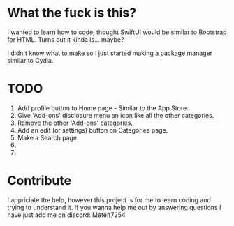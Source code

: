 # What the fuck is this?
I wanted to learn how to code, thought SwiftUI would be similar to Bootstrap for HTML. Turns out it kinda is... maybe?

I didn't know what to make so I just started making a package manager similar to Cydia.

# TODO
1. Add profile button to Home page - Similar to the App Store.
2. Give 'Add-ons' disclosure menu an icon like all the other categories.
3. Remove the other 'Add-ons' categories.
4. Add an edit (or settings) button on Categories page.
5. Make a Search page
6. 
7. 

# Contribute
I appriciate the help, however this project is for me to learn coding and trying to understand it. If you wanna help me out by answering questions I have just add me on discord: Meté#7254
